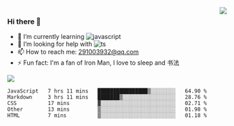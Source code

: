 <img align='right' src='https://github-readme-stats.vercel.app/api?username=niaogege&show_icons=true&theme=radical'/>

### Hi there 👋

- 🌱 I’m currently learning ![javascript](https://img.shields.io/badge/javacript-learn-orange)
- 🤔 I’m looking for help with ![ts](https://img.shields.io/badge/ts-learn-yellow)
- 📫 How to reach me: 291003932@qq.com
- ⚡ Fun fact:  I'm a fan of Iron Man, I love to sleep and 书法

![](https://github-readme-stats.vercel.app/api/top-langs/?username=niaogege&layout=compact)

<!--START_SECTION:waka-->
```text
JavaScript   7 hrs 11 mins   ████████████████▒░░░░░░░░   64.90 % 
Markdown     3 hrs 11 mins   ███████▒░░░░░░░░░░░░░░░░░   28.76 % 
CSS          17 mins         ▓░░░░░░░░░░░░░░░░░░░░░░░░   02.71 % 
Other        13 mins         ▒░░░░░░░░░░░░░░░░░░░░░░░░   01.98 % 
HTML         7 mins          ▒░░░░░░░░░░░░░░░░░░░░░░░░   01.18 % 
```
<!--END_SECTION:waka-->
